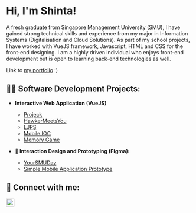 <h1>Hi, I'm Shinta!</h1>

A fresh graduate from Singapore Management University (SMU), I have gained strong technical skills and experience from my major in Information Systems (Digitalisation and Cloud Solutions). As part of my school projects, I have worked with VueJS framework, Javascript, HTML and CSS for the front-end designing. I am a highly driven individual who enjoys front-end development but is open to learning back-end technologies as well. 

Link to [my portfolio](https://shintabek.netlify.app/) :)

<h2>👨‍💻 Software Development Projects:</h2>

- <b>Interactive Web Application (VueJS)</b>
  - [Projeck](https://github.com/DemonDia/WAD2LMAOO)
  - [HawkerMeetsYou](https://github.com/wojunn/TeamESD)
  - [LJPS](https://github.com/kaniel98/project-spm)
  - [Mobile IOC](https://github.com/project-graduate/mobile-ioc)
  - [Memory Game](https://github.com/francescaaaaa/memoryGame_assessment)
  
- <b>📱 Interaction Design and Prototyping (Figma):</b>
  - [YourSMUDay](https://bit.ly/3q2M8XV)
  - [Simple Mobile Application Prototype](https://www.figma.com/proto/B0RaCsrfwxZAlqOyl0BitM/prototype?scaling=scale-down&page-id=0%3A1&starting-point-node-id=37%3A4840&show-proto-sidebar=1&node-id=37-4840)

<h2> 🤳 Connect with me:</h2>

[<img align="left" alt="shintabek | LinkedIn" width="22px" src="https://cdn.jsdelivr.net/npm/simple-icons@v3/icons/linkedin.svg" />][linkedin]

[linkedin]: https://linkedin.com/in/shintabek

<!--

Here are some ideas to get you started:

- 🔭 I’m currently working on ...
- 🌱 I’m currently learning ...
- 👯 I’m looking to collaborate on ...
- 🤔 I’m looking for help with ...
- 💬 Ask me about ...
- 📫 How to reach me: ...
- 😄 Pronouns: ...
- ⚡ Fun fact: ...
-->

